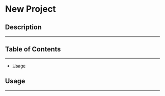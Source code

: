 # New Project

## Description 

---

    

## Table of Contents

---

- [Usage](#usage)


        
## Usage 

---
    

    

    

